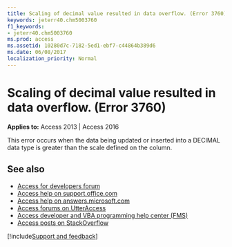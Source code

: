 ```yaml
---
title: Scaling of decimal value resulted in data overflow. (Error 3760)
keywords: jeterr40.chm5003760
f1_keywords:
- jeterr40.chm5003760
ms.prod: access
ms.assetid: 10280d7c-7182-5ed1-ebf7-c44864b389d6
ms.date: 06/08/2017
localization_priority: Normal
---
```



# Scaling of decimal value resulted in data overflow. (Error 3760)

  

**Applies to:** Access 2013 | Access 2016

This error occurs when the data being updated or inserted into a DECIMAL data type is greater than the scale defined on the column.

## See also

- [Access for developers forum](https://social.msdn.microsoft.com/Forums/office/home?forum=accessdev)
- [Access help on support.office.com](https://support.office.com/search/results?query=Access)
- [Access help on answers.microsoft.com](https://answers.microsoft.com/)
- [Access forums on UtterAccess](https://www.utteraccess.com/forum/index.php?act=idx)
- [Access developer and VBA programming help center (FMS)](https://www.fmsinc.com/MicrosoftAccess/developer/)
- [Access posts on StackOverflow](https://stackoverflow.com/questions/tagged/ms-access)

[!include[Support and feedback](~/includes/feedback-boilerplate.md)]